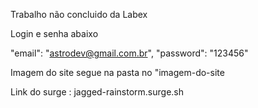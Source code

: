 Trabalho não concluido da Labex 


Login e senha abaixo

"email": "astrodev@gmail.com.br",
"password": "123456"

Imagem do site segue na pasta no "imagem-do-site

Link do surge : jagged-rainstorm.surge.sh



	